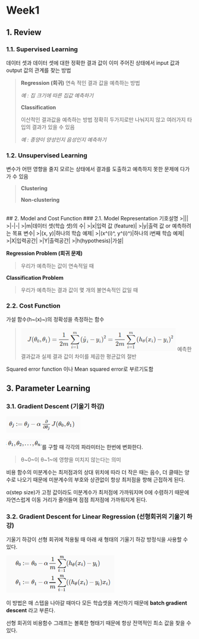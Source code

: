# Week1
## 1. Review
### 1.1. Supervised Learning
데이터 셋과 데이터 셋에 대한 정확한 결과 값이 이미 주어진 상태에서 input 값과 output 값의 관계를 찾는 방법
>**Regression (회귀)**
>연속 적인 결과 값을 예측하는 방법
>
>*예 : 집 크기에 따른 집값 예측하기*
>
>**Classification**
>
>이산적인 결과값을 예측하는 방법
>정확히 두가지로만 나눠지지 않고 여러가지 타입의 결과가 있을 수 있음
>
> *예 : 종양이 양성인지 음성인지 예측하기*

### 1.2. Unsupervised Learning
변수가 어떤 영향을 줄지 모르는 상태에서 결과를 도출하고 예측하지 못한 문제에 다가가 수 있음

>**Clustering**
>
>**Non-clustering**

<BR>
## 2. Model and Cost Function
### 2.1. Model Representation
기호설명
>|||
>|-|-|
>|m|데이터 셋(학습 셋)의 수|
>|x|입력 값 (feature)|
>|y|출력 값 or 예측하려는 목표 변수|
>|(x, y)|하나의 학습 예제|
>|(x^(i)^, y^(i)^)|하나의 i번째 학습 예제|
>|X|입력공간|
>|Y|출력공간|
>|h(hypothesis)|가설|

**Regression Problem (회귀 문제)**
 >우리가 예측하는 값이 연속적일 때

**Classification Problem**
 >우리가 예측하는 결과 값이 몇 개의 불연속적인 값일 때

### 2.2. Cost Function
가설 함수(h~(x)~)의 정확성을 측정하는 함수
>![](imgs/20180428-190738.png)
> 예측한 결과값과 실제 결과 값이 차이를 제곱한 평균값의 절반

Squared error function 이나 Mean squared error로 부르기도함



## 3. Parameter Learning

### 3.1. Gradient Descent (기울기 하강)

![](imgs\1525347617287.png)

![](imgs\1525348003789.png)를 구할 때 각각의 파라미터는 한번에 변화한다.
>θ~0~이 θ~1~에 영향을 미치지 않는다는 의미

비용 함수의 미분계수는 최저점과의 상대 위치에 따라 더 작은 때는 음수, 더 클때는 양수로 나오기 때문에 미분계수의 부호와 상관없이 항상 최저점을 향해 근접하게 된다.

α(step size)가 고정 값이라도 미분계수가 최저점에 가까워지며 0에 수렴하기 때문에 자연스럽게 이동 거리가 줄어들며 점점 최저점에 가까워지게 된다.

### 3.2. Gradient Descent for Linear Regression (선형회귀의 기울기 하강)
기울기 하강이 선형 회귀에 적용될 때 아래 새 형태의 기울기 하강 방정식을 사용할 수 있다.

![](imgs\1525348886335.png)

이 방법은 매 스텝을 나아갈 때마다 모든 학습셋을 계산하기 때문에 **batch gradient descent** 라고 부른다.

선형 회귀의 비용함수 그래프는 볼록한 형태기 때문에 항상 전역적인 최소 값을 찾을 수 있다.